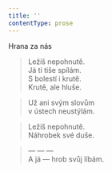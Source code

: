 ```yaml
---
title: ''
contentType: prose
---
```


Hrana za nás

> Ležíš nepohnutě.  
> Já ti tiše spílám.  
> S bolestí i krutě.  
> Krutě, ale hluše.

> Už ani svým slovům  
> v ústech neustýlám.

> Ležíš nepohnutě.  
> Náhrobek své duše.

> — — —  
> A já — hrob svůj líbám.
